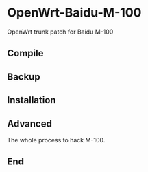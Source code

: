 # OpenWrt-Baidu-M-100

OpenWrt trunk patch for Baidu M-100

## Compile

## Backup

## Installation

## Advanced
The whole process to hack M-100.

## End
